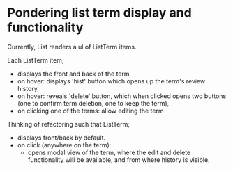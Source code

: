 # Pondering list term display and functionality
Currently, List renders a ul of ListTerm items. 

Each ListTerm item;
- displays the front and back of the term,
- on hover: displays 'hist' button which opens up the term's review history,
- on hover: reveals 'delete' button, which when clicked opens two buttons (one to confirm term deletion, one to keep the term),
- on clicking one of the terms: allow editing the term

Thinking of refactoring such that ListTerm;
- displays front/back by default.
- on click (anywhere on the term):
  - opens modal view of the term, where the edit and delete functionality will be available, and from where history is visible.